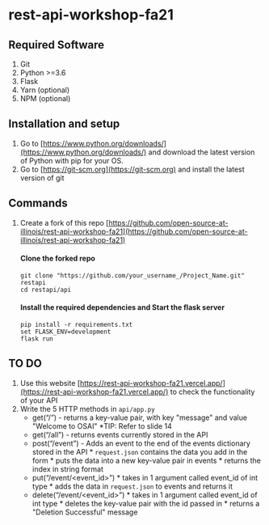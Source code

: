 # rest-api-workshop-fa21

## Required Software

1. Git
2. Python >=3.6
3. Flask
3. Yarn (optional)
4. NPM (optional)

## Installation and setup
1. Go to [https://www.python.org/downloads/](https://www.python.org/downloads/) and download the latest version of Python with pip for your OS.
2. Go to [https://git-scm.org](https://git-scm.org) and install the latest version of git

## Commands
1. Create a fork of this repo [https://github.com/open-source-at-illinois/rest-api-workshop-fa21](https://github.com/open-source-at-illinois/rest-api-workshop-fa21)
    #### Clone the forked repo
    ```
    git clone "https://github.com/your_username_/Project_Name.git" restapi
    cd restapi/api
    ```

    #### Install the required dependencies and Start the flask server

    ```
    pip install -r requirements.txt
    set FLASK_ENV=development
    flask run
    ```
 ## TO DO
 1. Use this website [https://rest-api-workshop-fa21.vercel.app/](https://rest-api-workshop-fa21.vercel.app/) to check the functionality of your API
 2. Write the 5 HTTP methods in `api/app.py`
    * get(“/”) - returns a key-value pair, with key "message" and value "Welcome to OSAI"
            *TIP: Refer to slide 14  
    * get(“/all”) - returns events currently stored in the API
    * post(“/event”) - Adds an event to the end of the events dictionary stored in the API
            * `request.json` contains the data you add in the form
            * puts the data into a new key-value pair in events
            * returns the index in string format  
    * put(“/event/<event_id>”)
            * takes in 1 argument called event_id of int type
            * adds the data in `request.json` to events and returns it 
    * delete(“/event/<event_id>”)
            * takes in 1 argument called event_id of int type
            * deletes the key-value pair with the id passed in
            * returns a "Deletion Successful" message
   
